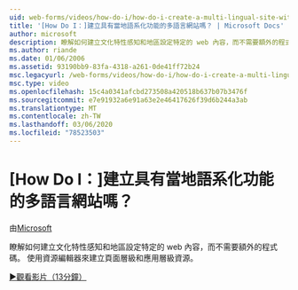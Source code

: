 ```yaml
---
uid: web-forms/videos/how-do-i/how-do-i-create-a-multi-lingual-site-with-localization
title: '[How Do I：]建立具有當地語系化功能的多語言網站嗎？ | Microsoft Docs'
author: microsoft
description: 瞭解如何建立文化特性感知和地區設定特定的 web 內容，而不需要額外的程式碼。 使用資源編輯器來建立頁面層級和應用層級 。
ms.author: riande
ms.date: 01/06/2006
ms.assetid: 93190bb9-83fa-4318-a261-0de41ff72b24
msc.legacyurl: /web-forms/videos/how-do-i/how-do-i-create-a-multi-lingual-site-with-localization
msc.type: video
ms.openlocfilehash: 15c4a0341afcbd273508a420518b637b07b3476f
ms.sourcegitcommit: e7e91932a6e91a63e2e46417626f39d6b244a3ab
ms.translationtype: MT
ms.contentlocale: zh-TW
ms.lasthandoff: 03/06/2020
ms.locfileid: "78523503"
---
```

# <a name="how-do-i-create-a-multi-lingual-site-with-localization"></a>[How Do I：]建立具有當地語系化功能的多語言網站嗎？

由[Microsoft](https://github.com/microsoft)

瞭解如何建立文化特性感知和地區設定特定的 web 內容，而不需要額外的程式碼。 使用資源編輯器來建立頁面層級和應用層級資源。

[&#9654;觀看影片（13分鐘）](https://channel9.msdn.com/Blogs/ASP-NET-Site-Videos/how-do-i-create-a-multi-lingual-site-with-localization)

